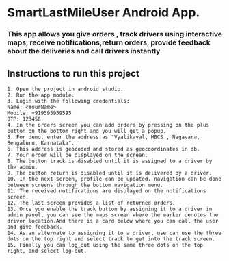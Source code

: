 # SmartLastMileUser Android App.

###  This app allows you give orders , track drivers using interactive maps, receive notifications,return orders, provide feedback about the deliveries and call drivers instantly.

## Instructions to run this project

    1. Open the project in android studio.
    2. Run the app module.
    3. Login with the following credentials:
	Name: <YourName>
	Mobile: +919595959595
	OTP: 123456
    4. In the orders screen you can add orders by pressing on the plus button on the bottom right and you will get a popup.
    5. For demo, enter the address as "Vyalikaval, HBCS , Nagavara, Bengaluru, Karnataka".
    6. This address is geocoded and stored as geocoordinates in db.
    7. Your order will be displayed on the screen.
    8. The button track is disabled until it is assigned to a driver by the admin.
    9. The button return is disabled until it is delivered by a driver.
    10. In the next screen, profile can be updated. navigation can be done between screens through the bottom navigation menu.
    11. The received notifications are displayed on the notifications screen.
    12. The last screen provides a list of returned orders.
    13. Once you enable the track button by assigning it to a driver in admin panel, you can see the maps screen where the marker denotes the driver location.And there is a card below where you can call the user and give feedback.
    14. As an alternate to assigning it to a driver, use can use the three dots on the top right and select track to get into the track screen.
    15. Finally you can log_out using the same three dots on the top right, and select log-out.

